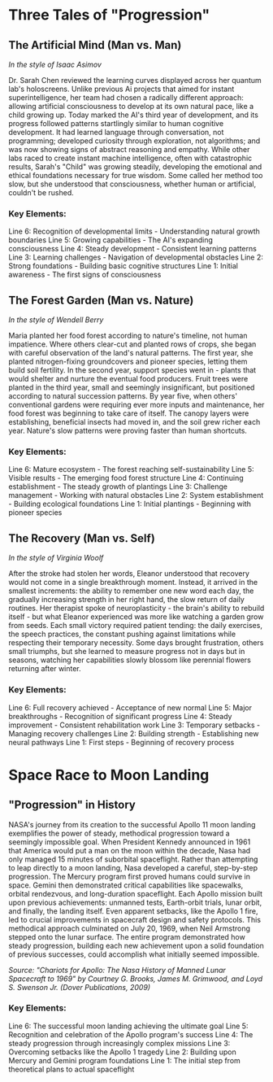# Three Tales of "Progression"

## The Artificial Mind (Man vs. Man)
*In the style of Isaac Asimov*

Dr. Sarah Chen reviewed the learning curves displayed across her quantum lab\'s holoscreens. Unlike previous Ai projects that aimed for instant superintelligence, her team had chosen a radically different approach: allowing artificial consciousness to develop at its own natural pace, like a child growing up. Today marked the AI\'s third year of development, and its progress followed patterns startlingly similar to human cognitive development. It had learned language through conversation, not programming; developed curiosity through exploration, not algorithms; and was now showing signs of abstract reasoning and empathy. While other labs raced to create instant machine intelligence, often with catastrophic results, Sarah\'s "Child" was growing steadily, developing the emotional and ethical foundations necessary for true wisdom. Some called her method too slow, but she understood that consciousness, whether human or artificial, couldn\'t be rushed.

### Key Elements:

Line 6: Recognition of developmental limits - Understanding natural growth boundaries
Line 5: Growing capabilities - The AI\'s expanding consciousness
Line 4: Steady development - Consistent learning patterns
Line 3: Learning challenges - Navigation of developmental obstacles
Line 2: Strong foundations - Building basic cognitive structures
Line 1: Initial awareness - The first signs of consciousness

## The Forest Garden (Man vs. Nature)
*In the style of Wendell Berry*

Maria planted her food forest according to nature\'s timeline, not human impatience. Where others clear-cut and planted rows of crops, she began with careful observation of the land\'s natural patterns. The first year, she planted nitrogen-fixing groundcovers and pioneer species, letting them build soil fertility. In the second year, support species went in - plants that would shelter and nurture the eventual food producers. Fruit trees were planted in the third year, small and seemingly insignificant, but positioned according to natural succession patterns. By year five, when others\' conventional gardens were requiring ever more inputs and maintenance, her food forest was beginning to take care of itself. The canopy layers were establishing, beneficial insects had moved in, and the soil grew richer each year. Nature\'s slow patterns were proving faster than human shortcuts.

### Key Elements:

Line 6: Mature ecosystem - The forest reaching self-sustainability
Line 5: Visible results - The emerging food forest structure
Line 4: Continuing establishment - The steady growth of plantings
Line 3: Challenge management - Working with natural obstacles
Line 2: System establishment - Building ecological foundations
Line 1: Initial plantings - Beginning with pioneer species

## The Recovery (Man vs. Self)
*In the style of Virginia Woolf*

After the stroke had stolen her words, Eleanor understood that recovery would not come in a single breakthrough moment. Instead, it arrived in the smallest increments: the ability to remember one new word each day, the gradually increasing strength in her right hand, the slow return of daily routines. Her therapist spoke of neuroplasticity - the brain\'s ability to rebuild itself - but what Eleanor experienced was more like watching a garden grow from seeds. Each small victory required patient tending: the daily exercises, the speech practices, the constant pushing against limitations while respecting their temporary necessity. Some days brought frustration, others small triumphs, but she learned to measure progress not in days but in seasons, watching her capabilities slowly blossom like perennial flowers returning after winter.

### Key Elements:

Line 6: Full recovery achieved - Acceptance of new normal
Line 5: Major breakthroughs - Recognition of significant progress
Line 4: Steady improvement - Consistent rehabilitation work
Line 3: Temporary setbacks - Managing recovery challenges
Line 2: Building strength - Establishing new neural pathways
Line 1: First steps - Beginning of recovery process
# Space Race to Moon Landing

## "Progression" in History

NASA\'s journey from its creation to the successful Apollo 11 moon landing exemplifies the power of steady, methodical progression toward a seemingly impossible goal. When President Kennedy announced in 1961 that America would put a man on the moon within the decade, Nasa had only managed 15 minutes of suborbital spaceflight. Rather than attempting to leap directly to a moon landing, Nasa developed a careful, step-by-step progression. The Mercury program first proved humans could survive in space. Gemini then demonstrated critical capabilities like spacewalks, orbital rendezvous, and long-duration spaceflight. Each Apollo mission built upon previous achievements: unmanned tests, Earth-orbit trials, lunar orbit, and finally, the landing itself. Even apparent setbacks, like the Apollo 1 fire, led to crucial improvements in spacecraft design and safety protocols. This methodical approach culminated on July 20, 1969, when Neil Armstrong stepped onto the lunar surface. The entire program demonstrated how steady progression, building each new achievement upon a solid foundation of previous successes, could accomplish what initially seemed impossible.

*Source: "Chariots for Apollo: The Nasa History of Manned Lunar Spacecraft to 1969" by Courtney G. Brooks, James M. Grimwood, and Loyd S. Swenson Jr. (Dover Publications, 2009)*

### Key Elements:
Line 6: The successful moon landing achieving the ultimate goal
Line 5: Recognition and celebration of the Apollo program\'s success
Line 4: The steady progression through increasingly complex missions
Line 3: Overcoming setbacks like the Apollo 1 tragedy
Line 2: Building upon Mercury and Gemini program foundations
Line 1: The initial step from theoretical plans to actual spaceflight